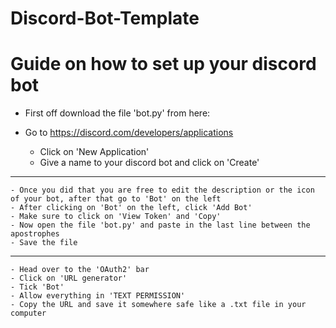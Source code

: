 # Discord-Bot-Template
#
# Guide on how to set up your discord bot

- First off download the file 'bot.py' from here: 

- Go to https://discord.com/developers/applications
    - Click on 'New Application'
    - Give a name to your discord bot and click on 'Create'

---

    - Once you did that you are free to edit the description or the icon of your bot, after that go to 'Bot' on the left
    - After clicking on 'Bot' on the left, click 'Add Bot'
    - Make sure to click on 'View Token' and 'Copy'
    - Now open the file 'bot.py' and paste in the last line between the apostrophes
    - Save the file
    
---

    - Head over to the 'OAuth2' bar
    - Click on 'URL generator'
    - Tick 'Bot'
    - Allow everything in 'TEXT PERMISSION'
    - Copy the URL and save it somewhere safe like a .txt file in your computer
